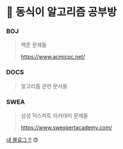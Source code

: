 # :book: 동식이 알고리즘 공부방



###  BOJ

> 백준  문제들
>
> https://www.acmicpc.net/



### DOCS

> 알고리즘 관련 문서들



### SWEA

> 삼성 익스퍼트 아카데미 문제들
>
> https://www.swexpertacademy.com/



[내 블로그 !!](https://dongsik93.github.io/) :heart_eyes:

